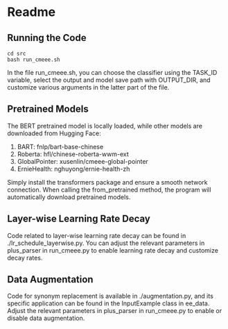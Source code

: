 # Readme

## Running the Code

```
cd src
bash run_cmeee.sh
```


In the file run_cmeee.sh, you can choose the classifier using the TASK_ID variable, select the output and model save path with OUTPUT_DIR, and customize various arguments in the latter part of the file.

## Pretrained Models

The BERT pretrained model is locally loaded, while other models are downloaded from Hugging Face:

1. BART: fnlp/bart-base-chinese
2. Roberta: hfl/chinese-roberta-wwm-ext
3. GlobalPointer: xusenlin/cmeee-global-pointer
4. ErnieHealth: nghuyong/ernie-health-zh

Simply install the transformers package and ensure a smooth network connection. When calling the from_pretrained method, the program will automatically download pretrained models.

## Layer-wise Learning Rate Decay

Code related to layer-wise learning rate decay can be found in ./lr_schedule_layerwise.py. You can adjust the relevant parameters in plus_parser in run_cmeee.py to enable learning rate decay and customize decay rates.

## Data Augmentation

Code for synonym replacement is available in ./augmentation.py, and its specific application can be found in the InputExample class in ee_data. Adjust the relevant parameters in plus_parser in run_cmeee.py to enable or disable data augmentation.